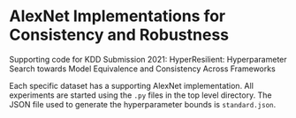# AlexNet Implementations for Consistency and Robustness

Supporting code for KDD Submission 2021: HyperResilient: Hyperparameter Search towards Model Equivalence and Consistency Across Frameworks

Each specific dataset has a supporting AlexNet implementation. All experiments are started 
using the `.py` files in the top level directory. The JSON file used to generate the
hyperparameter bounds is `standard.json`.  